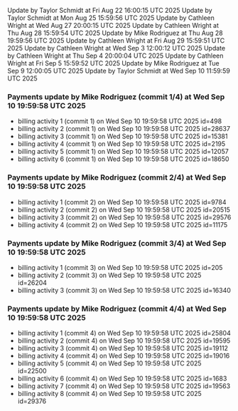 Update by Taylor Schmidt at Fri Aug 22 16:00:15 UTC 2025
Update by Taylor Schmidt at Mon Aug 25 15:59:56 UTC 2025
Update by Cathleen Wright at Wed Aug 27 20:00:15 UTC 2025
Update by Cathleen Wright at Thu Aug 28 15:59:54 UTC 2025
Update by Mike Rodriguez at Thu Aug 28 19:59:56 UTC 2025
Update by Cathleen Wright at Fri Aug 29 15:59:51 UTC 2025
Update by Cathleen Wright at Wed Sep  3 12:00:12 UTC 2025
Update by Cathleen Wright at Thu Sep  4 20:00:04 UTC 2025
Update by Cathleen Wright at Fri Sep  5 15:59:52 UTC 2025
Update by Mike Rodriguez at Tue Sep  9 12:00:05 UTC 2025
Update by Taylor Schmidt at Wed Sep 10 11:59:59 UTC 2025

### Payments update by Mike Rodriguez (commit 1/4) at Wed Sep 10 19:59:58 UTC 2025
- billing activity 1 (commit 1) on Wed Sep 10 19:59:58 UTC 2025 id=498
- billing activity 2 (commit 1) on Wed Sep 10 19:59:58 UTC 2025 id=28637
- billing activity 3 (commit 1) on Wed Sep 10 19:59:58 UTC 2025 id=15381
- billing activity 4 (commit 1) on Wed Sep 10 19:59:58 UTC 2025 id=2195
- billing activity 5 (commit 1) on Wed Sep 10 19:59:58 UTC 2025 id=12057
- billing activity 6 (commit 1) on Wed Sep 10 19:59:58 UTC 2025 id=18650

### Payments update by Mike Rodriguez (commit 2/4) at Wed Sep 10 19:59:58 UTC 2025
- billing activity 1 (commit 2) on Wed Sep 10 19:59:58 UTC 2025 id=9784
- billing activity 2 (commit 2) on Wed Sep 10 19:59:58 UTC 2025 id=20515
- billing activity 3 (commit 2) on Wed Sep 10 19:59:58 UTC 2025 id=29576
- billing activity 4 (commit 2) on Wed Sep 10 19:59:58 UTC 2025 id=11175

### Payments update by Mike Rodriguez (commit 3/4) at Wed Sep 10 19:59:58 UTC 2025
- billing activity 1 (commit 3) on Wed Sep 10 19:59:58 UTC 2025 id=205
- billing activity 2 (commit 3) on Wed Sep 10 19:59:58 UTC 2025 id=26204
- billing activity 3 (commit 3) on Wed Sep 10 19:59:58 UTC 2025 id=16340

### Payments update by Mike Rodriguez (commit 4/4) at Wed Sep 10 19:59:58 UTC 2025
- billing activity 1 (commit 4) on Wed Sep 10 19:59:58 UTC 2025 id=25804
- billing activity 2 (commit 4) on Wed Sep 10 19:59:58 UTC 2025 id=19595
- billing activity 3 (commit 4) on Wed Sep 10 19:59:58 UTC 2025 id=19112
- billing activity 4 (commit 4) on Wed Sep 10 19:59:58 UTC 2025 id=19016
- billing activity 5 (commit 4) on Wed Sep 10 19:59:58 UTC 2025 id=22500
- billing activity 6 (commit 4) on Wed Sep 10 19:59:58 UTC 2025 id=1683
- billing activity 7 (commit 4) on Wed Sep 10 19:59:58 UTC 2025 id=19563
- billing activity 8 (commit 4) on Wed Sep 10 19:59:58 UTC 2025 id=29376

